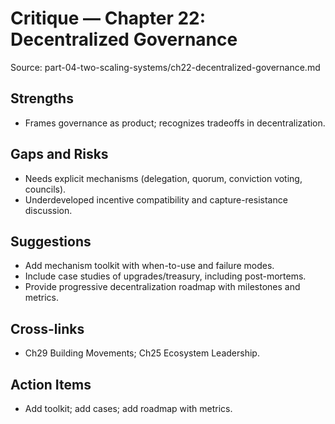 # Critique — Chapter 22: Decentralized Governance

Source: part-04-two-scaling-systems/ch22-decentralized-governance.md

## Strengths
- Frames governance as product; recognizes tradeoffs in decentralization.

## Gaps and Risks
- Needs explicit mechanisms (delegation, quorum, conviction voting, councils).
- Underdeveloped incentive compatibility and capture-resistance discussion.

## Suggestions
- Add mechanism toolkit with when-to-use and failure modes.
- Include case studies of upgrades/treasury, including post-mortems.
- Provide progressive decentralization roadmap with milestones and metrics.

## Cross-links
- Ch29 Building Movements; Ch25 Ecosystem Leadership.

## Action Items
- Add toolkit; add cases; add roadmap with metrics.

